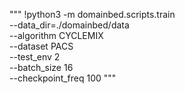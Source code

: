 """
!python3 -m domainbed.scripts.train\
       --data_dir=./domainbed/data\
       --algorithm CYCLEMIX\
       --dataset PACS\
       --test_env 2\
       --batch_size 16\
       --checkpoint_freq 100
"""